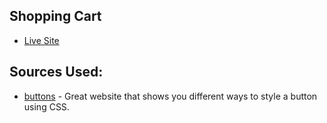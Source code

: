 ## Shopping Cart

- [Live Site](https://taepal467.github.io/shopping_cart/)

## Sources Used:
- [buttons](https://getcssscan.com/css-buttons-examples) - Great website that shows you different ways to style a button using CSS.